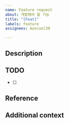 ```yaml
---
name: Feature request
about: 개발해야 할 기능
title: "[Feat]"
labels: feature
assignees: muncool39

---
```


## Description
<!-- 개발하고자 하는 기능에 대해 설명해주세요 -->

## TODO
<!-- 개발을 위해 해야 할 일을 작성해주세요 -->
- [ ]

## Reference
<!-- 참고 자료가 있다면 작성해주세요 -->

## Additional context
<!-- 추가적인 내용이 있다면 작성해주세요 -->
